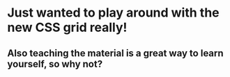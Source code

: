 # Just wanted to play around with the new CSS grid really!
## Also teaching the material is a great way to learn yourself, so why not?
